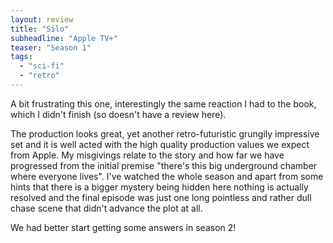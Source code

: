 ```yaml
---
layout: review
title: "Silo"
subheadline: "Apple TV+"
teaser: "Season 1"
tags:
  - "sci-fi"
  - "retro"
---
```


A bit frustrating this one, interestingly the same reaction I had to the book, which I didn't finish
(so doesn't have a review here).

The production looks great, yet another retro-futuristic grungily impressive set and it is well
acted with the high quality production values we expect from Apple. My misgivings relate to the
story and how far we have progressed from the initial premise "there's this big underground
chamber where everyone lives". I've watched the whole season and apart from some hints that
there is a bigger mystery being hidden here nothing is actually resolved and the final episode
was just one long pointless and rather dull chase scene that didn't advance the plot at all.

We had better start getting some answers in season 2!
